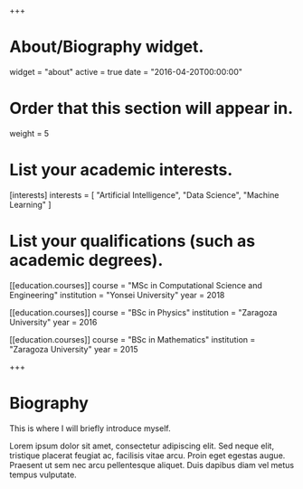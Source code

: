 +++
# About/Biography widget.
widget = "about"
active = true
date = "2016-04-20T00:00:00"

# Order that this section will appear in.
weight = 5

# List your academic interests.
[interests]
  interests = [
    "Artificial Intelligence",
    "Data Science",
    "Machine Learning"
  ]

# List your qualifications (such as academic degrees).
[[education.courses]]
  course = "MSc in Computational Science and Engineering"
  institution = "Yonsei University"
  year = 2018

[[education.courses]]
  course = "BSc in Physics"
  institution = "Zaragoza University"
  year = 2016

[[education.courses]]
  course = "BSc in Mathematics"
  institution = "Zaragoza University"
  year = 2015

+++

# Biography

This is where I will briefly introduce myself.

Lorem ipsum dolor sit amet, consectetur adipiscing elit. Sed neque elit, tristique placerat feugiat ac, facilisis vitae arcu. Proin eget egestas augue. Praesent ut sem nec arcu pellentesque aliquet. Duis dapibus diam vel metus tempus vulputate.
